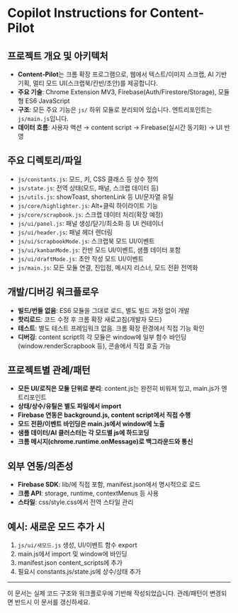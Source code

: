 # Copilot Instructions for Content-Pilot

## 프로젝트 개요 및 아키텍처
- **Content-Pilot**는 크롬 확장 프로그램으로, 웹에서 텍스트/이미지 스크랩, AI 기반 기획, 멀티 모드 UI(스크랩북/칸반/초안)를 제공합니다.
- **주요 기술**: Chrome Extension MV3, Firebase(Auth/Firestore/Storage), 모듈형 ES6 JavaScript
- **구조**: 모든 주요 기능은 `js/` 하위 모듈로 분리되어 있습니다. 엔트리포인트는 `js/main.js`입니다.
- **데이터 흐름**: 사용자 액션 → content script → Firebase(실시간 동기화) → UI 반영

## 주요 디렉토리/파일
- `js/constants.js`: 모드, 키, CSS 클래스 등 상수 정의
- `js/state.js`: 전역 상태(모드, 패널, 스크랩 데이터 등)
- `js/utils.js`: showToast, shortenLink 등 UI/문자열 유틸
- `js/core/highlighter.js`: Alt+클릭 하이라이트 기능
- `js/core/scrapbook.js`: 스크랩 데이터 처리(확장 예정)
- `js/ui/panel.js`: 패널 생성/닫기/최소화 등 UI 컨테이너
- `js/ui/header.js`: 패널 헤더 렌더링
- `js/ui/scrapbookMode.js`: 스크랩북 모드 UI/이벤트
- `js/ui/kanbanMode.js`: 칸반 모드 UI/이벤트, 샘플 데이터 포함
- `js/ui/draftMode.js`: 초안 작성 모드 UI/이벤트
- `js/main.js`: 모든 모듈 연결, 진입점, 메시지 리스너, 모드 전환 전역화

## 개발/디버깅 워크플로우
- **빌드/번들 없음**: ES6 모듈을 그대로 로드, 별도 빌드 과정 없이 개발
- **핫리로드**: 코드 수정 후 크롬 확장 새로고침(개발자 모드)
- **테스트**: 별도 테스트 프레임워크 없음. 크롬 확장 환경에서 직접 기능 확인
- **디버깅**: content script의 각 모듈은 window에 일부 함수 바인딩(window.renderScrapbook 등), 콘솔에서 직접 호출 가능

## 프로젝트별 관례/패턴
- **모든 UI/로직은 모듈 단위로 분리**: content.js는 완전히 비워져 있고, main.js가 엔트리포인트
- **상태/상수/유틸은 별도 파일에서 import**
- **Firebase 연동은 background.js, content script에서 직접 수행**
- **모드 전환/이벤트 바인딩은 main.js에서 window에 노출**
- **샘플 데이터/AI 클러스터는 각 모드별 js에 하드코딩**
- **크롬 메시지(chrome.runtime.onMessage)로 백그라운드와 통신**

## 외부 연동/의존성
- **Firebase SDK**: lib/에 직접 포함, manifest.json에서 명시적으로 로드
- **크롬 API**: storage, runtime, contextMenus 등 사용
- **스타일**: css/style.css에서 전역 스타일 관리

## 예시: 새로운 모드 추가 시
1. `js/ui/새모드.js` 생성, UI/이벤트 함수 export
2. main.js에서 import 및 window에 바인딩
3. manifest.json content_scripts에 추가
4. 필요시 constants.js/state.js에 상수/상태 추가

---
이 문서는 실제 코드 구조와 워크플로우에 기반해 작성되었습니다. 관례/패턴이 변경되면 반드시 이 문서를 갱신하세요.
